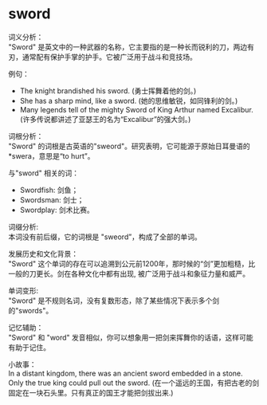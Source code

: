 # sword

词义分析：  
"Sword" 是英文中的一种武器的名称，它主要指的是一种长而锐利的刀，两边有刃，通常配有保护手掌的护手。它被广泛用于战斗和竞技场。

  

例句：

  

*   The knight brandished his sword. (勇士挥舞着他的剑。)
*   She has a sharp mind, like a sword. (她的思维敏锐，如同锋利的剑。)
*   Many legends tell of the mighty Sword of King Arthur named Excalibur. (许多传说都讲述了亚瑟王的名为“Excalibur”的强大剑。)

  

词根分析：  
"Sword" 的词根是古英语的"sweord"。研究表明，它可能源于原始日耳曼语的\*swera，意思是“to hurt”。

  

与"sword" 相关的词：

  

*   Swordfish: 剑鱼；
*   Swordsman: 剑士；
*   Swordplay: 剑术比赛。

  

词缀分析:  
本词没有前后缀，它的词根是 "sweord”，构成了全部的单词。

  

发展历史和文化背景：  
"Sword" 这个单词的存在可以追溯到公元前1200年，那时候的“剑”更加粗糙，比一般的刀更长。剑在各种文化中都有出现, 被广泛用于战斗和象征力量和威严。

  

单词变形:  
"Sword" 是不规则名词，没有复数形态，除了某些情况下表示多个剑的"swords"。

  

记忆辅助：  
"Sword" 和 "word" 发音相似，你可以想象用一把剑来挥舞你的话语，这样可能有助于记住。

  

小故事：  
In a distant kingdom, there was an ancient sword embedded in a stone. Only the true king could pull out the sword. (在一个遥远的王国，有把古老的剑固定在一块石头里。只有真正的国王才能把剑拔出来.)
